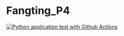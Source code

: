 # Fangting_P4

[![Python application test with Github Actions](https://github.com/nogibjj/Fangting_P4/actions/workflows/main.yml/badge.svg)](https://github.com/nogibjj/Fangting_P4/actions/workflows/main.yml)